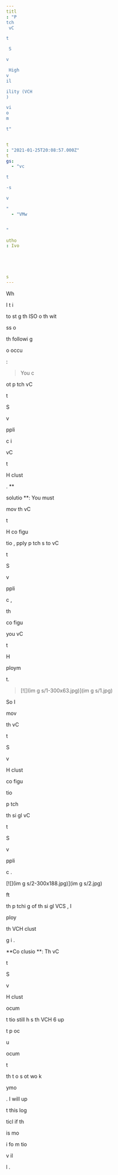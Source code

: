 ```yaml
---
titl
: "P
tch 
 vC

t

 S

v

 High 
v
il

ility (VCH
) 

vi
o
m

t"


t
: "2021-01-25T20:08:57.000Z"
t
gs: 
  - "vc

t

-s

v

"
  - "VMw


"

utho
: Ivo 





s
---
```


Wh

 I t
i

 to st
g
 th
 ISO o
 th
 wit

ss 
o

 th
 followi
g 


o
 occu



:

> You c

 
ot p
tch 
 vC

t

 S

v

 
ppli

c
 i
 
 vC

t

 H
 clust

. **

solutio
**: You must 

mov
 th
 vC

t

 H
 co
figu

tio
, 
pply p
tch
s to vC

t

 S

v

 
ppli

c
, 


 th

 

co
figu

 you
 vC

t

 H
 

ploym

t.
> 
> [![](im
g
s/1-300x63.jpg)](im
g
s/1.jpg)

So I 

mov

 th
 vC

t

 S

v

 H
 clust

 co
figu

tio
 


 p
tch

 th
 si
gl
 vC

t

 S

v

 
ppli

c
.

[![](im
g
s/2-300x188.jpg)](im
g
s/2.jpg)


ft

 th
 p
tchi
g of th
 si
gl
 VCS
, I 



ploy

 th
 VCH
 clust

 
g
i
.

**Co
clusio
**: Th
 vC

t

 S

v

 H
 clust

 
ocum

t
tio
 still h
s th
 VCH
 6 up

t
 p
oc

u

 
ocum

t

 th
t 
o
s 
ot wo
k 

ymo

. I will up

t
 this 
log 

ticl
 if th


 is mo

 i
fo
m
tio
 
v
il

l
.






